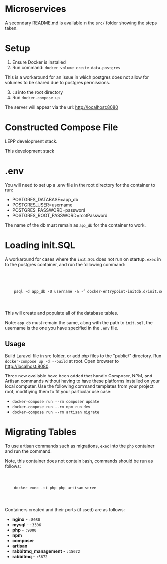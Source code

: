 # Microservices 

A secondary README.md is available in the `src/` folder showing the
steps taken. 

# Setup
1. Ensure Docker is installed
2. Run command: 
    `docker volume create data-postgres`

This is a workaround for an issue in which postgres does not allow
for volumes to be shared due to postgres permissions. 

3. `cd` into the root directory
4. Run `docker-compose up`

The server will appear via the url: [http://localhost:8080](http://localhost:8080)

# Constructed Compose File
LEPP development stack.

This development stack

# .env

You will need to set up a .env file in the root directory for the container to run:

- POSTGRES_DATABASE=app_db
- POSTGRES_USER=username
- POSTGRES_PASSWORD=password
- POSTGRES_ROOT_PASSWORD=rootPassword

The name of the db must remain as `app_db` for the container to work.

# Loading init.SQL 

A workaround for cases where the `init.SQL` does not run on startup.
`exec` in to the postgres container, and run the following command:<br /><br />

<code>
    <pre>
    psql -d app_db -U username -a -f docker-entrypoint-initdb.d/init.sql
    </pre>
</code>

This will create and populate all of the database tables. 

Note: `app_db` must remain the same, along with the path to `init.sql`, the username is the one you have specified in the `.env` file.

## Usage

Build Laravel file in src folder, or add php files to the "public/" directory. Run `docker-compose up -d --build` at root. Open browser to [http://localhost:8080](http://localhost:8080).

Three new available have been added that handle Composer, NPM, and Artisan commands without having to have these platforms installed on your local computer. Use the following command templates from your project root, modifiying them to fit your particular use case:

- `docker-compose run --rm composer update`
- `docker-compose run --rm npm run dev`
- `docker-compose run --rm artisan migrate` 

# Migrating Tables

To use artisan commands such as migrations, `exec` into the `php` container and run the command.

Note, this container does not contain bash, commands should be run as follows:

<code>
    <pre>
    docker exec -ti php php artisan serve
    </pre>
</code>

Containers created and their ports (if used) are as follows:

- **nginx** - `:8080`
- **mysql** - `:3306`
- **php** - `:9000`
- **npm**
- **composer**
- **artisan**
- **rabbitmq_management** - `:15672`
- **rabbitmq** - `:5672`